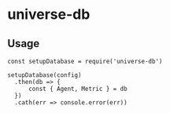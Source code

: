 # universe-db

## Usage

```
const setupDatabase = require('universe-db')

setupDatabase(config)
  .then(db => {
      const { Agent, Metric } = db
  })
  .cath(err => console.error(err))
```
